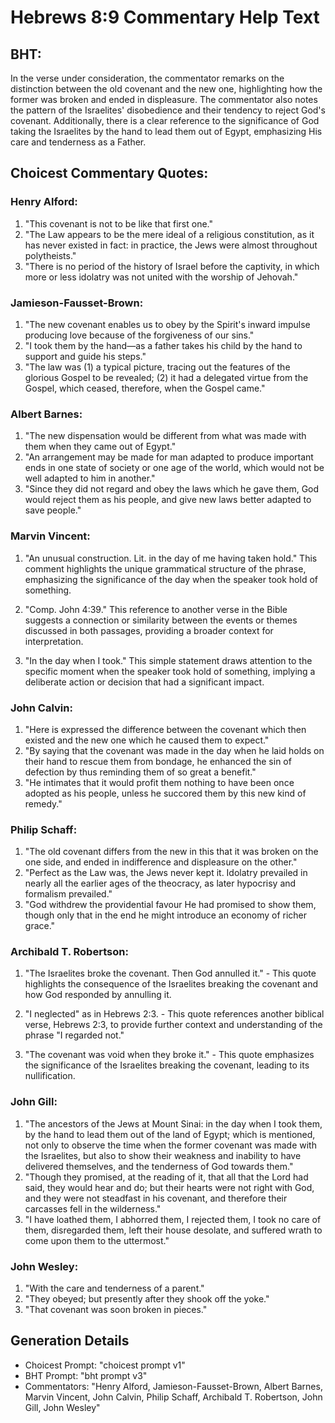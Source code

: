 # Hebrews 8:9 Commentary Help Text

## BHT:
In the verse under consideration, the commentator remarks on the distinction between the old covenant and the new one, highlighting how the former was broken and ended in displeasure. The commentator also notes the pattern of the Israelites' disobedience and their tendency to reject God's covenant. Additionally, there is a clear reference to the significance of God taking the Israelites by the hand to lead them out of Egypt, emphasizing His care and tenderness as a Father.

## Choicest Commentary Quotes:
### Henry Alford:
1. "This covenant is not to be like that first one." 
2. "The Law appears to be the mere ideal of a religious constitution, as it has never existed in fact: in practice, the Jews were almost throughout polytheists."
3. "There is no period of the history of Israel before the captivity, in which more or less idolatry was not united with the worship of Jehovah."

### Jamieson-Fausset-Brown:
1. "The new covenant enables us to obey by the Spirit's inward impulse producing love because of the forgiveness of our sins."
2. "I took them by the hand—as a father takes his child by the hand to support and guide his steps."
3. "The law was (1) a typical picture, tracing out the features of the glorious Gospel to be revealed; (2) it had a delegated virtue from the Gospel, which ceased, therefore, when the Gospel came."

### Albert Barnes:
1. "The new dispensation would be different from what was made with them when they came out of Egypt."
2. "An arrangement may be made for man adapted to produce important ends in one state of society or one age of the world, which would not be well adapted to him in another."
3. "Since they did not regard and obey the laws which he gave them, God would reject them as his people, and give new laws better adapted to save people."

### Marvin Vincent:
1. "An unusual construction. Lit. in the day of me having taken hold." This comment highlights the unique grammatical structure of the phrase, emphasizing the significance of the day when the speaker took hold of something. 

2. "Comp. John 4:39." This reference to another verse in the Bible suggests a connection or similarity between the events or themes discussed in both passages, providing a broader context for interpretation. 

3. "In the day when I took." This simple statement draws attention to the specific moment when the speaker took hold of something, implying a deliberate action or decision that had a significant impact.

### John Calvin:
1. "Here is expressed the difference between the covenant which then existed and the new one which he caused them to expect."
2. "By saying that the covenant was made in the day when he laid holds on their hand to rescue them from bondage, he enhanced the sin of defection by thus reminding them of so great a benefit."
3. "He intimates that it would profit them nothing to have been once adopted as his people, unless he succored them by this new kind of remedy."

### Philip Schaff:
1. "The old covenant differs from the new in this that it was broken on the one side, and ended in indifference and displeasure on the other."
2. "Perfect as the Law was, the Jews never kept it. Idolatry prevailed in nearly all the earlier ages of the theocracy, as later hypocrisy and formalism prevailed."
3. "God withdrew the providential favour He had promised to show them, though only that in the end he might introduce an economy of richer grace."

### Archibald T. Robertson:
1. "The Israelites broke the covenant. Then God annulled it." - This quote highlights the consequence of the Israelites breaking the covenant and how God responded by annulling it. 

2. "I neglected" as in Hebrews 2:3. - This quote references another biblical verse, Hebrews 2:3, to provide further context and understanding of the phrase "I regarded not."

3. "The covenant was void when they broke it." - This quote emphasizes the significance of the Israelites breaking the covenant, leading to its nullification.

### John Gill:
1. "The ancestors of the Jews at Mount Sinai: in the day when I took them, by the hand to lead them out of the land of Egypt; which is mentioned, not only to observe the time when the former covenant was made with the Israelites, but also to show their weakness and inability to have delivered themselves, and the tenderness of God towards them."
2. "Though they promised, at the reading of it, that all that the Lord had said, they would hear and do; but their hearts were not right with God, and they were not steadfast in his covenant, and therefore their carcasses fell in the wilderness."
3. "I have loathed them, I abhorred them, I rejected them, I took no care of them, disregarded them, left their house desolate, and suffered wrath to come upon them to the uttermost."

### John Wesley:
1. "With the care and tenderness of a parent."
2. "They obeyed; but presently after they shook off the yoke."
3. "That covenant was soon broken in pieces."


## Generation Details
- Choicest Prompt: "choicest prompt v1"
- BHT Prompt: "bht prompt v3"
- Commentators: "Henry Alford, Jamieson-Fausset-Brown, Albert Barnes, Marvin Vincent, John Calvin, Philip Schaff, Archibald T. Robertson, John Gill, John Wesley"
